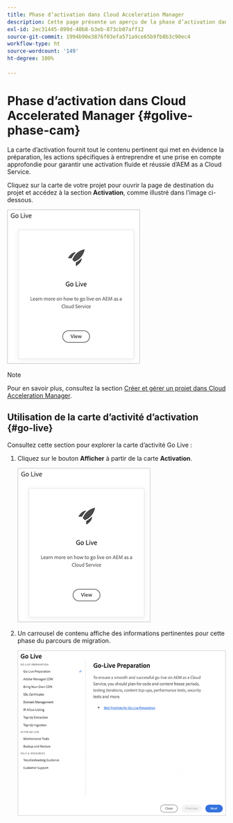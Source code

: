 ```yaml
---
title: Phase d’activation dans Cloud Acceleration Manager
description: Cette page présente un aperçu de la phase d’activation dans Cloud Acceleration Manager.
exl-id: 2ec31445-899d-40b8-b3eb-073cb07aff12
source-git-commit: 1994b90e3876f03efa571a9ce65b9fb8b3c90ec4
workflow-type: ht
source-wordcount: '149'
ht-degree: 100%

---
```


# Phase d’activation dans Cloud Accelerated Manager {#golive-phase-cam}

La carte d’activation fournit tout le contenu pertinent qui met en évidence la préparation, les actions spécifiques à entreprendre et une prise en compte approfondie pour garantir une activation fluide et réussie d’AEM as a Cloud Service.

Cliquez sur la carte de votre projet pour ouvrir la page de destination du projet et accédez à la section **Activation**, comme illustré dans l’image ci-dessous.

![image](/help/journey-migration/cloud-acceleration-manager/assets/golive-1.png)

>[!NOTE]
>Pour en savoir plus, consultez la section [Créer et gérer un projet dans Cloud Acceleration Manager](https://experienceleague.adobe.com/docs/experience-manager-cloud-service/moving/cloud-acceleration-manager/using-cam/getting-started-cam.html?lang=fr#create-project).


## Utilisation de la carte d’activité d’activation {#go-live}

Consultez cette section pour explorer la carte d’activité Go Live :

1. Cliquez sur le bouton **Afficher** à partir de la carte **Activation**.

   ![image](/help/journey-migration/cloud-acceleration-manager/assets/golive-1.png)

1. Un carrousel de contenu affiche des informations pertinentes pour cette phase du parcours de migration.

   ![image](/help/journey-migration/cloud-acceleration-manager/assets/golive-2.png)
